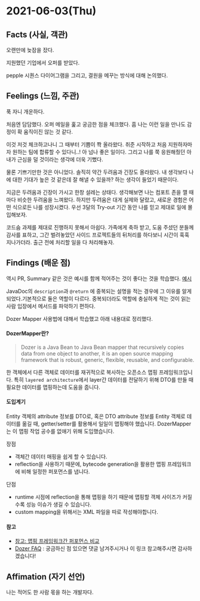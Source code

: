 # 2021-06-03\(Thu\)

## Facts \(사실, 객관\)

오랜만에 늦잠을 잤다.

지원했던 기업에서 오퍼를 받았다.

pepple 시퀀스 다이어그램을 그리고, 결원을 메꾸는 방식에 대해 논의했다.

## Feelings \(느낌, 주관\)

푹 자니 개운하다.

처음엔 담담했다. 오퍼 메일을 훑고 궁금한 점을 체크했다. 흠 나는 이런 일을 만나도 감정이 확 움직이진 않는 것 같다.

이것 저것 체크하고나니 그 때부터 기쁨이 쫙 올라왔다. 취준 시작하고 처음 지원하자마자 원하는 팀에 합류할 수 있다니..! 아 넘나 좋은 일이다. 그리고 나를 쭉 응원해줬던 아내가 근심을 덜 것이라는 생각에 더욱 기뻤다.

물론 기쁘기만한 것은 아니었다. 솔직히 약간 두려움과 긴장도 올라왔다. 내 생각보다 나에 대한 기대가 높은 것 같은데 잘 해낼 수 있을까? 하는 생각이 들었기 때문이다.

지금은 두려움과 긴장이 가시고 한창 설레는 상태다. 생각해보면 나는 컴포트 존을 깰 때마다 비슷한 두려움을 느껴왔다. 하지만 두려움은 대게 실제와 달랐고, 새로운 경험은 어떤 식으로든 나를 성장시켰다. 우선 3달의 Try-out 기간 동안 나를 믿고 제대로 일에 몰입해보자.

코드숨 과제를 제대로 진행하지 못해서 아쉽다. 가족에게 축하 받고, 도움 주셨던 분들께 감사를 표하고, 그간 벌려놓았던 사이드 프로젝트들의 뒤처리를 하다보니 시간이 훅훅 지나가더라. 출근 전에 처리할 일을 다 처리해놓자.

## Findings \(배운 점\)

역시 PR, Summary 같은 것은 예시를 함께 적어주는 것이 좋다는 것을 학습했다. [예시](https://github.com/CodeSoom/spring-week5-assignment-1/pull/18#discussion_r643954400)

JavaDoc의 `description`과 `@return` 에 중복되는 설명을 적는 경우에 그 이유를 알게 되었다.기본적으로 둘은 역할이 다르다. 중복되더라도 역할에 충실하게 적는 것이 읽는 사람 입장에서 메서드를 파악하기 편하다. 

Dozer Mapper 사용법에 대해서 학습했고 아래 내용대로 정리했다.

#### DozerMapper란?

> Dozer is a Java Bean to Java Bean mapper that recursively copies data from one object to another, it is an open source mapping framework that is robust, generic, flexible, reusable, and configurable.

한 객체에서 다른 객체로 데이터를 재귀적으로 복사하는 오픈소스 맵핑 프레임워크입니다. 특히 `layered architecture`에서 layer간 데이터를 전달하기 위해 DTO를 만들 때 필요한 데이터를 맵핑하는데 도움을 줍니다.

#### 도입계기

Entity 객체의 attribute 정보를 DTO로, 혹은 DTO attribute 정보를 Entity 객체로 데이터를 옮길 때, getter/setter를 활용해서 일일이 맵핑해야 했습니다. DozerMapper는 이 맵핑 작업 공수를 없애기 위해 도입했습니다.

장점

* 객체간 데이터 매핑을 쉽게 할 수 있습니다.
* reflection을 사용하기 때문에, bytecode generation을 활용한 맵핑 프레임워크에 비해 일정한 퍼포먼스를 냅니다.

단점

* runtime 시점에 reflection을 통해 맵핑을 하기 때문에 맵핑할 객체 사이즈가 커질 수록 성능 이슈가 생길 수 있습니다.
* custom mapping을 위해서는 XML 파일을 따로 작성해야합니다.

#### 참고

* [참고: 맵핑 프레임워크간 퍼포먼스 비교](https://www.baeldung.com/java-performance-mapping-frameworks)
* [Dozer FAQ](http://dozer.sourceforge.net/documentation/faq.html) : 궁금하신 점 있으면 댓글 남겨주시거나 이 링크 참고해주시면 감사하겠습니다!

## Affimation \(자기 선언\)

나는 적어도 한 사람 몫을 하는 개발자다.

